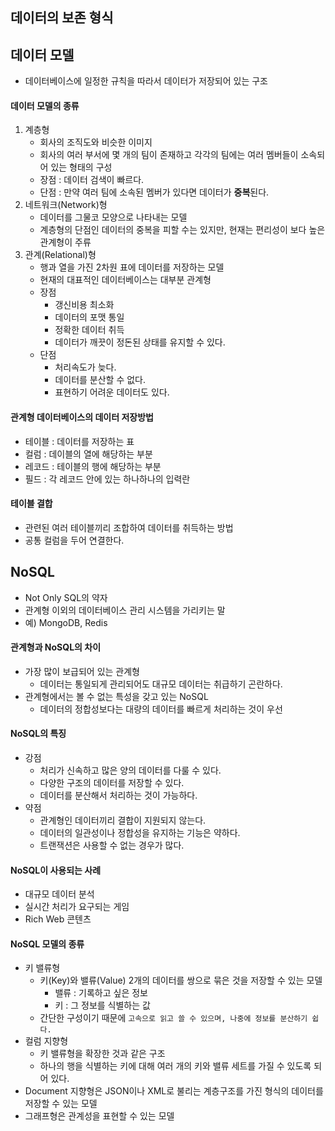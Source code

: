 ## 데이터의 보존 형식

## 데이터 모델
- 데이터베이스에 일정한 규칙을 따라서 데이터가 저장되어 있는 구조

#### 데이터 모델의 종류
1. 계층형
   - 회사의 조직도와 비슷한 이미지
   - 회사의 여러 부서에 몇 개의 팀이 존재하고 각각의 팀에는 여러 멤버들이 소속되어 있는 형태의 구성
   - 장점 : 데이터 검색이 빠르다.
   - 단점 : 만약 여러 팀에 소속된 멤버가 있다면 데이터가 **중복**된다.
3. 네트워크(Network)형
   - 데이터를 그물코 모양으로 나타내는 모델
   - 계층형의 단점인 데이터의 중복을 피할 수는 있지만, 현재는 편리성이 보다 높은 관계형이 주류
3. 관계(Relational)형
   - 행과 열을 가진 2차원 표에 데이터를 저장하는 모델
   - 현재의 대표적인 데이터베이스는 대부분 관계형
   - 장점
     - 갱신비용 최소화
     - 데이터의 포맷 통일
     - 정확한 데이터 취득
     - 데이터가 깨끗이 정돈된 상태를 유지할 수 있다.
   - 단점
     - 처리속도가 늦다.
     - 데이터를 분산할 수 없다.
     - 표현하기 어려운 데이터도 있다.
     
#### 관계형 데이터베이스의 데이터 저장방법
- 테이블 : 데이터를 저장하는 표
- 컬럼 : 데이블의 열에 해당하는 부분
- 레코드 : 테이블의 행에 해당하는 부분
- 필드 : 각 레코드 안에 있는 하나하나의 입력란

#### 테이블 결합
- 관련된 여러 테이블끼리 조합하여 데이터를 취득하는 방법
- 공통 컬럼을 두어 연결한다.

## NoSQL
- Not Only SQL의 약자
- 관계형 이외의 데이터베이스 관리 시스템을 가리키는 말
- 예) MongoDB, Redis

#### 관계형과 NoSQL의 차이
- 가장 많이 보급되어 있는 관계형
    - 데이터는 통일되게 관리되어도 대규모 데이터는 취급하기 곤란하다.
- 관계형에서는 볼 수 없는 특성을 갖고 있는 NoSQL
    - 데이터의 정합성보다는 대량의 데이터를 빠르게 처리하는 것이 우선

#### NoSQL의 특징
- 강점
  - 처리가 신속하고 많은 양의 데이터를 다룰 수 있다.
  - 다양한 구조의 데이터를 저장할 수 있다.
  - 데이터를 분산해서 처리하는 것이 가능하다.
- 약점
  - 관계형인 데이터끼리 결합이 지원되지 않는다.
  - 데이터의 일관성이나 정합성을 유지하는 기능은 약하다.
  - 트랜잭션은 사용할 수 없는 경우가 많다.

#### NoSQL이 사용되는 사례
- 대규모 데이터 분석
- 실시간 처리가 요구되는 게임
- Rich Web 콘텐츠

#### NoSQL 모델의 종류
- 키 밸류형
  - 키(Key)와 밸류(Value) 2개의 데이터를 쌍으로 묶은 것을 저장할 수 있는 모델
    - 밸류 : 기록하고 싶은 정보
    - 키 : 그 정보를 식별하는 값
  - 간단한 구성이기 때문에 `고속으로 읽고 쓸 수 있으며, 나중에 정보를 분산하기 쉽다.`
- 컬럼 지향형
  - 키 밸류형을 확장한 것과 같은 구조
  - 하나의 행을 식별하는 키에 대해 여러 개의 키와 밸류 세트를 가질 수 있도록 되어 있다.
- Document 지향형은 JSON이나 XML로 불리는 계층구조를 가진 형식의 데이터를 저장할 수 있는 모델
- 그래프형은 관계성을 표현할 수 있는 모델

